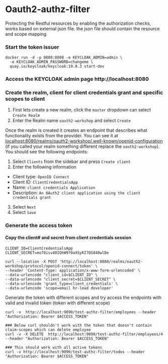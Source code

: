 # Oauth2-authz-filter
<p> Protecting the Restful resources by enabling the authorization checks, works based on external json file.
the json file should contain the resource and scope mapping</p>


### Start the token issuer
```shell
docker run -d -p 8080:8080 -e KEYCLOAK_ADMIN=admin \
  -e KEYCLOAK_ADMIN_PASSWORD=changeme \
  quay.io/keycloak/keycloak:19.0.3 start-dev
```

### Access the KEYCLOAK admin page http://localhost:8080

### Create the realm, client for client credentials grant and specific scopes to client
1. First lets create a new realm, click the `master` dropdown can select `Create Realm`
2. Enter the Realm name `oauth2-workshop` and select `Create`

Once the realm is created it creates an endpoint that describes what functionality exists from the provider.
You can see it at <localhost:8080/realms/oauth2-workshop/.well-known/openid-configuration> (if you called your realm something different replace the `oauth2-workshop`).
You should see the following endpoints:

1. Select `Clients` from the sidebar and press `Create client`
2. Enter the following information
* Client type: `OpenID Connect`
* Client ID: `ClientCredentialsApp`
* Name: `client credentials Application`
* Description: `An OAuth2 client application using the client credentials grant`
3. Select `Next`
4. Select `Save`

### Generate the access token
#### Copy the client# and secret from client credentials session
```shell
CLIENT_ID=ClientCredentialsApp
CLIENT_SECRET=mo78isv40IQhW970aXSyKI7QS840wlDe
```

```shell
curl --location -X POST 'http://localhost:8080/realms/oauth2-workshop/protocol/openid-connect/token' \
--header 'Content-Type: application/x-www-form-urlencoded' \
--data-urlencode "client_id=$CLIENT_ID" \
--data-urlencode "client_secret=$CLIENT_SECRET" \
--data-urlencode 'grant_type=client_credentials' \
--data-urlencode 'scope=email hr-lead developer'
```

Generate the token with different scopes and try access the endpoints with valid and invalid token (token with different scope)
```shell
curl -v  http://localhost:9090/test-authz-filter/employees --header "Authorization: Bearer $ACCESS_TOKEN"

### Below curl shouldn't work with the token that doesn't contain claim-scopes which can delete employee
curl -v -X DELETE  http://localhost:9090/test-authz-filter/employees/4 --header "Authorization: Bearer $ACCESS_TOKEN"

### This should work with all active tokens
curl -v http://localhost:9090/test-authz-filter/todos --header "Authorization: Bearer $ACCESS_TOKEN"
```
